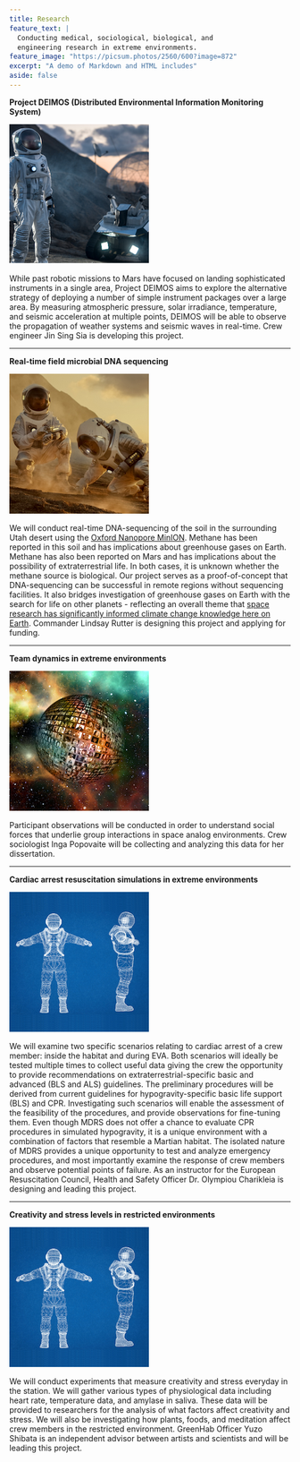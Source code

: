 ```yaml
---
title: Research
feature_text: |
  Conducting medical, sociological, biological, and  
  engineering research in extreme environments.
feature_image: "https://picsum.photos/2560/600?image=872"
excerpt: "A demo of Markdown and HTML includes"
aside: false
---
```


**Project DEIMOS (Distributed Environmental Information Monitoring System)**  

![](picDeimos.png)  

While past robotic missions to Mars have focused on landing sophisticated instruments in a single area, Project DEIMOS aims to explore the alternative strategy of deploying a number of simple instrument packages over a large area. By measuring atmospheric pressure, solar irradiance, temperature, and seismic acceleration at multiple points, DEIMOS will be able to observe the propagation of weather systems and seismic waves in real-time. Crew engineer Jin Sing Sia is developing this project.

---
**Real-time field microbial DNA sequencing**  

![](picSoil.png)  

We will conduct real-time DNA-sequencing of the soil in the surrounding Utah desert using the [Oxford Nanopore MinION](https://nanoporetech.com/products/minion#). Methane has been reported in this soil and has implications about greenhouse gases on Earth. Methane has also been reported on Mars and has implications about the possibility of extraterrestrial life. In both cases, it is unknown whether the methane source is biological. Our project serves as a proof-of-concept that DNA-sequencing can be successful in remote regions without sequencing facilities. It also bridges investigation of greenhouse gases on Earth with the search for life on other planets - reflecting an overall theme that [space research has significantly informed climate change knowledge here on Earth](https://mdrs227.github.io/blog/2019/11/07/post/). Commander Lindsay Rutter is designing this project and applying for funding. 

---
**Team dynamics in extreme environments**  

![](picSocial.png)  

Participant observations will be conducted in order to understand social forces that underlie group interactions in space analog environments. Crew sociologist Inga Popovaite will be collecting and analyzing this data for her dissertation. 

---
**Cardiac arrest resuscitation simulations in extreme environments**  

![](picCardio.png)  

We will examine two specific scenarios relating to cardiac arrest of a crew member: inside the habitat and during EVA. Both scenarios will ideally be tested multiple times to collect useful data giving the crew the opportunity to provide recommendations on extraterrestrial-specific basic and advanced (BLS and ALS) guidelines. The preliminary procedures will be derived from current guidelines for hypogravity-specific basic life support (BLS) and CPR. Investigating such scenarios will enable the assessment of the feasibility of the procedures, and provide observations for fine-tuning them. Even though MDRS does not offer a chance to evaluate CPR procedures in simulated hypogravity, it is a unique environment with a combination of factors that resemble a Martian habitat. The isolated nature of MDRS provides a unique opportunity to test and analyze emergency procedures, and most importantly examine the response of crew members and observe potential points of failure. As an instructor for the European Resuscitation Council, Health and Safety Officer Dr. Olympiou Charikleia is designing and leading this project.

---
**Creativity and stress levels in restricted environments**  

![](picCardio.png)

We will conduct experiments that measure creativity and stress everyday in the station. We will gather various types of physiological data including heart rate, temperature data, and amylase in saliva. These data will be provided to researchers for the analysis of what factors affect creativity and stress. We will also be investigating how plants, foods, and meditation affect crew members in the restricted environment. GreenHab Officer Yuzo Shibata is an independent advisor between artists and scientists and will be leading this project.
